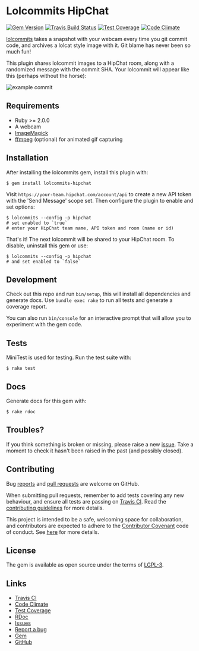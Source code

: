 # Lolcommits HipChat

[![Gem Version](https://img.shields.io/gem/v/lolcommits-hipchat.svg?style=flat)](http://rubygems.org/gems/lolcommits-hipchat)
[![Travis Build Status](https://travis-ci.org/lolcommits/lolcommits-hipchat.svg?branch=master)](https://travis-ci.org/lolcommits/lolcommits-hipchat)
[![Test Coverage](https://codeclimate.com/github/lolcommits/lolcommits-hipchat/coverage)](https://codeclimate.com/github/lolcommits/lolcommits-hipchat/test_coverage)
[![Code Climate](https://api.codeclimate.com/v1/badges/d11d0fa605657e46dc23/maintainability)](https://codeclimate.com/github/lolcommits/lolcommits-hipchat/maintainability)

[lolcommits](https://lolcommits.github.io/) takes a snapshot with your webcam
every time you git commit code, and archives a lolcat style image with it. Git
blame has never been so much fun!

This plugin shares lolcommit images to a HipChat room, along with a randomized
message with the commit SHA. Your lolcommit will appear like this (perhaps
without the horse):

![example
commit](https://github.com/lolcommits/lolcommits-hipchat/raw/master/assets/images/example-commit.png)


## Requirements

* Ruby >= 2.0.0
* A webcam
* [ImageMagick](http://www.imagemagick.org)
* [ffmpeg](https://www.ffmpeg.org) (optional) for animated gif capturing

## Installation

After installing the lolcommits gem, install this plugin with:

    $ gem install lolcommits-hipchat

Visit `https://your-team.hipchat.com/account/api` to create a new API token with
the 'Send Message' scope set. Then configure the plugin to enable and set
options:

    $ lolcommits --config -p hipchat
    # set enabled to `true`
    # enter your HipChat team name, API token and room (name or id)

That's it! The next lolcommit will be shared to your HipChat room. To disable,
uninstall this gem or use:

    $ lolcommits --config -p hipchat
    # and set enabled to `false`

## Development

Check out this repo and run `bin/setup`, this will install all dependencies and
generate docs. Use `bundle exec rake` to run all tests and generate a coverage
report.

You can also run `bin/console` for an interactive prompt that will allow you to
experiment with the gem code.

## Tests

MiniTest is used for testing. Run the test suite with:

    $ rake test

## Docs

Generate docs for this gem with:

    $ rake rdoc

## Troubles?

If you think something is broken or missing, please raise a new
[issue](https://github.com/lolcommits/lolcommits-hipchat/issues). Take
a moment to check it hasn't been raised in the past (and possibly closed).

## Contributing

Bug [reports](https://github.com/lolcommits/lolcommits-hipchat/issues) and [pull
requests](https://github.com/lolcommits/lolcommits-hipchat/pulls) are welcome on
GitHub.

When submitting pull requests, remember to add tests covering any new behaviour,
and ensure all tests are passing on [Travis
CI](https://travis-ci.org/lolcommits/lolcommits-hipchat). Read the
[contributing
guidelines](https://github.com/lolcommits/lolcommits-hipchat/blob/master/CONTRIBUTING.md)
for more details.

This project is intended to be a safe, welcoming space for collaboration, and
contributors are expected to adhere to the [Contributor
Covenant](http://contributor-covenant.org) code of conduct. See
[here](https://github.com/lolcommits/lolcommits-hipchat/blob/master/CODE_OF_CONDUCT.md)
for more details.

## License

The gem is available as open source under the terms of
[LGPL-3](https://opensource.org/licenses/LGPL-3.0).

## Links

* [Travis CI](https://travis-ci.org/lolcommits/lolcommits-hipchat)
* [Code Climate](https://codeclimate.com/github/lolcommits/lolcommits-hipchat)
* [Test Coverage](https://codeclimate.com/github/lolcommits/lolcommits-hipchat/coverage)
* [RDoc](http://rdoc.info/projects/lolcommits/lolcommits-hipchat)
* [Issues](http://github.com/lolcommits/lolcommits-hipchat/issues)
* [Report a bug](http://github.com/lolcommits/lolcommits-hipchat/issues/new)
* [Gem](http://rubygems.org/gems/lolcommits-hipchat)
* [GitHub](https://github.com/lolcommits/lolcommits-hipchat)
